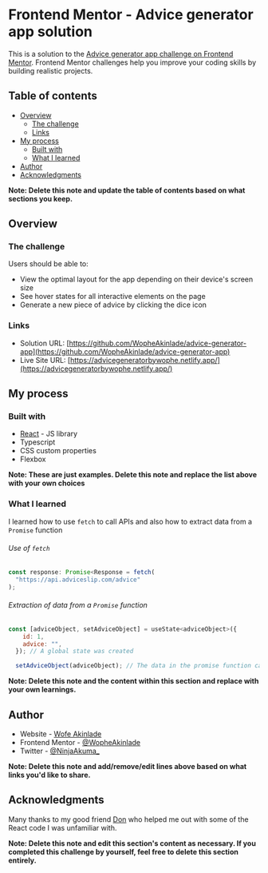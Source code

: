 # Frontend Mentor - Advice generator app solution

This is a solution to the [Advice generator app challenge on Frontend Mentor](https://www.frontendmentor.io/challenges/advice-generator-app-QdUG-13db). Frontend Mentor challenges help you improve your coding skills by building realistic projects.

## Table of contents

- [Overview](#overview)
  - [The challenge](#the-challenge)
  - [Links](#links)
- [My process](#my-process)
  - [Built with](#built-with)
  - [What I learned](#what-i-learned)
- [Author](#author)
- [Acknowledgments](#acknowledgments)

**Note: Delete this note and update the table of contents based on what sections you keep.**

## Overview

### The challenge

Users should be able to:

- View the optimal layout for the app depending on their device's screen size
- See hover states for all interactive elements on the page
- Generate a new piece of advice by clicking the dice icon

### Links

- Solution URL: [https://github.com/WopheAkinlade/advice-generator-app](https://github.com/WopheAkinlade/advice-generator-app)
- Live Site URL: [https://advicegeneratorbywophe.netlify.app/](https://advicegeneratorbywophe.netlify.app/)

## My process

### Built with

- [React](https://reactjs.org/) - JS library
- Typescript
- CSS custom properties
- Flexbox

**Note: These are just examples. Delete this note and replace the list above with your own choices**

### What I learned

I learned how to use `fetch` to call APIs and also how to extract data from a `Promise` function

###### Use of `fetch`

```js
const response: Promise<Response = fetch(
  "https://api.adviceslip.com/advice"
);
```

###### Extraction of data from a `Promise` function

```js
const [adviceObject, setAdviceObject] = useState<adviceObject>({
    id: 1,
    advice: "",
  }); // A global state was created 

  setAdviceObject(adviceObject); // The data in the promise function can now be accessed all over App as a global state 
```

**Note: Delete this note and the content within this section and replace with your own learnings.**

## Author

- Website - [Wofe Akinlade](https://wophe1.netlify.app/)
- Frontend Mentor - [@WopheAkinlade](https://www.frontendmentor.io/profile/WopheAkinlade)
- Twitter - [@NinjaAkuma_](https://www.twitter.com/NinjaAkuma_)

**Note: Delete this note and add/remove/edit lines above based on what links you'd like to share.**

## Acknowledgments

Many thanks to my good friend [Don](https://github.com/Multimarix) who helped me out with some of the React code I was unfamiliar with. 

**Note: Delete this note and edit this section's content as necessary. If you completed this challenge by yourself, feel free to delete this section entirely.**
